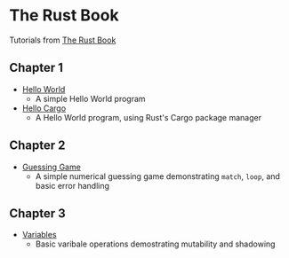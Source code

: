 # The Rust Book

Tutorials from [The Rust Book](https://doc.rust-lang.org/stable/book/)

## Chapter 1
 - [Hello World](https://github.com/nathan-beam/rust-book/tree/main/ch01/hello-world)
    - A simple Hello World program
 - [Hello Cargo](https://github.com/nathan-beam/rust-book/tree/main/ch01/hello-cargo)
    - A Hello World program, using Rust's Cargo package manager

 ## Chapter 2
- [Guessing Game](https://github.com/nathan-beam/rust-book/tree/main/ch02/guessing-game)
    - A simple numerical guessing game demonstrating `match`, `loop`, and basic error handling

## Chapter 3
- [Variables](https://github.com/nathan-beam/rust-book/tree/main/ch03/variables)
    - Basic varibale operations demostrating mutability and shadowing
